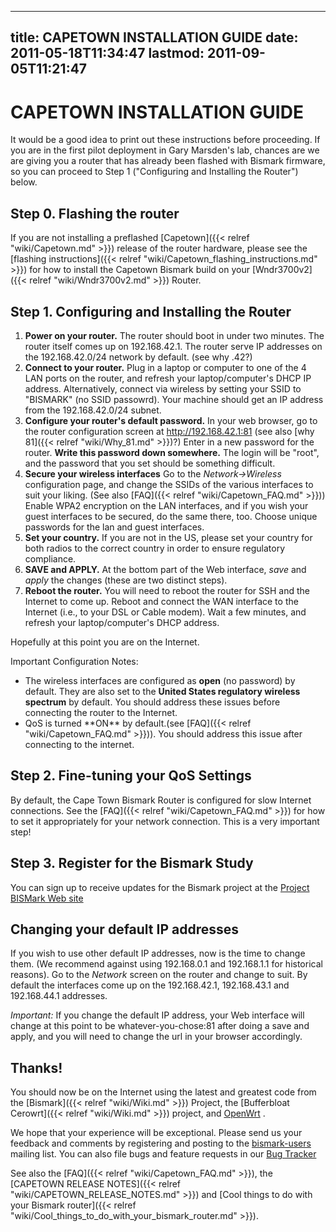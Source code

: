 
---
title: CAPETOWN INSTALLATION GUIDE
date: 2011-05-18T11:34:47
lastmod: 2011-09-05T11:21:47
---
CAPETOWN INSTALLATION GUIDE
===========================

It would be a good idea to print out these instructions before
proceeding. If you are in the first pilot deployment in Gary Marsden's
lab, chances are we are giving you a router that has already been
flashed with Bismark firmware, so you can proceed to Step 1
("Configuring and Installing the Router") below.

Step 0. Flashing the router
---------------------------

If you are not installing a preflashed [Capetown]({{< relref "wiki/Capetown.md" >}}) release of
the router hardware, please see the [flashing instructions]({{< relref "wiki/Capetown_flashing_instructions.md" >}}) for how to install the
Capetown Bismark build on your [Wndr3700v2]({{< relref "wiki/Wndr3700v2.md" >}}) Router.

Step 1. Configuring and Installing the Router
---------------------------------------------

1.  **Power on your router.** The router should boot in under
    two minutes. The router itself comes up on 192.168.42.1. The router
    serve IP addresses on the 192.168.42.0/24 network by default. (see
    <link>why .42</link>?)
2.  **Connect to your router.** Plug in a laptop or computer to one of
    the 4 LAN ports on the router, and refresh your laptop/computer's
    DHCP IP address. Alternatively, connect via wireless by setting your
    SSID to "BISMARK" (no SSID passowrd). Your machine should get an IP
    address from the 192.168.42.0/24 subnet.
3.  **Configure your router's default password.** In your web browser,
    go to the router configuration screen at http://192.168.42.1:81 (see
    also [why 81]({{< relref "wiki/Why_81.md" >}})?) Enter in a new password for the router.
    **Write this password down somewhere.** The login will be "root",
    and the password that you set should be something difficult.
4.  **Secure your wireless interfaces** Go to the *Network-&gt;Wireless*
    configuration page, and change the SSIDs of the various interfaces
    to suit your liking. (See also [FAQ]({{< relref "wiki/Capetown_FAQ.md" >}})) Enable
    WPA2 encryption on the LAN interfaces, and if you wish your guest
    interfaces to be secured, do the same there, too. Choose unique
    passwords for the lan and guest interfaces.
5.  **Set your country.** If you are not in the US, please set your
    country for both radios to the correct country in order to ensure
    regulatory compliance.
6.  **SAVE and APPLY.** At the bottom part of the Web interface, *save*
    and *apply* the changes (these are two distinct steps).
7.  **Reboot the router.** You will need to reboot the router for SSH
    and the Internet to come up. Reboot and connect the WAN interface to
    the Internet (i.e., to your DSL or Cable modem). Wait a few minutes,
    and refresh your laptop/computer's DHCP address.

Hopefully at this point you are on the Internet.

Important Configuration Notes:

-   The wireless interfaces are configured as **open** (no password)
    by default. They are also set to the **United States regulatory
    wireless spectrum** by default. You should address these issues
    before connecting the router to the Internet.
-   <link>QoS</link> is turned **ON** by default.(see [FAQ]({{< relref "wiki/Capetown_FAQ.md" >}})). You should address this issue after connecting to
    the internet.

Step 2. Fine-tuning your QoS Settings
-------------------------------------

By default, the Cape Town Bismark Router is configured for slow Internet
connections. See the [FAQ]({{< relref "wiki/Capetown_FAQ.md" >}}) for how to set it
appropriately for your network connection. This is a very important
step!

Step 3. Register for the Bismark Study
--------------------------------------

You can sign up to receive updates for the Bismark project at the
[Project BISMark Web site](http://projectbismark.net)

Changing your default IP addresses
----------------------------------

If you wish to use other default IP addresses, now is the time to change
them. (We recommend against using 192.168.0.1 and 192.168.1.1 for
historical reasons). Go to the *Network* screen on the router and change
to suit. By default the interfaces come up on the 192.168.42.1,
192.168.43.1 and 192.168.44.1 addresses.

*Important:* If you change the default IP address, your Web interface
will change at this point to be whatever-you-chose:81 after doing a save
and apply, and you will need to change the url in your browser
accordingly.

Thanks!
-------

You should now be on the Internet using the latest and greatest code
from the [Bismark]({{< relref "wiki/Wiki.md" >}}) Project, the
[Bufferbloat Cerowrt]({{< relref "wiki/Wiki.md" >}}) project, and
[OpenWrt](http://www.openwrt.org) .

We hope that your experience will be exceptional. Please send us your
feedback and comments by registering and posting to the
[bismark-users](http://lists.noise.gatech.edu/listinfo/bismark-users)
mailing list. You can also file bugs and feature requests in our [Bug
Tracker](http://www.bufferbloat.net/projects/bismark/issues)

See also the [FAQ]({{< relref "wiki/Capetown_FAQ.md" >}}), the [CAPETOWN RELEASE NOTES]({{< relref "wiki/CAPETOWN_RELEASE_NOTES.md" >}}) and [Cool things to do with your Bismark router]({{< relref "wiki/Cool_things_to_do_with_your_bismark_router.md" >}}).
